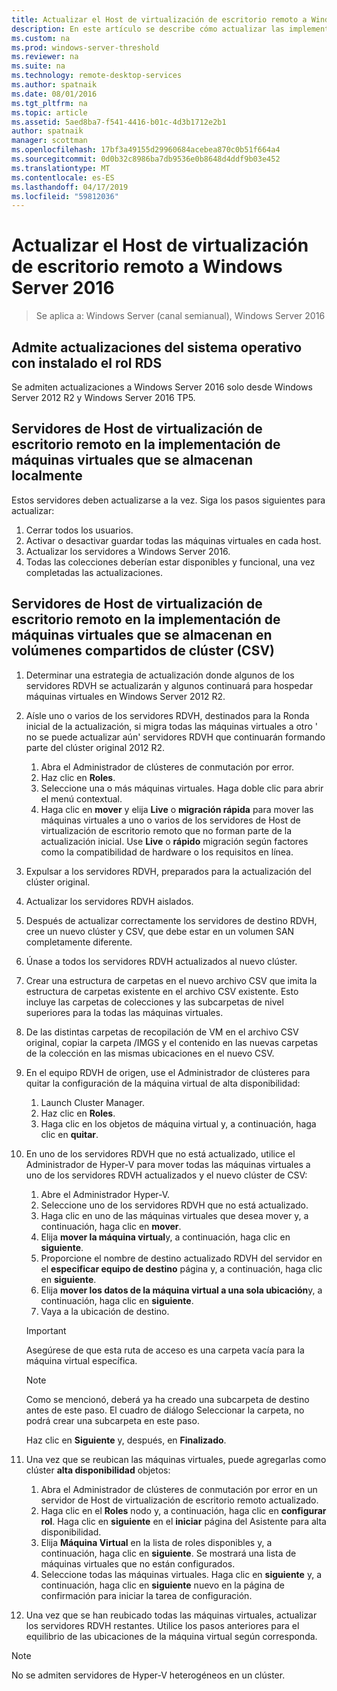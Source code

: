 ```yaml
---
title: Actualizar el Host de virtualización de escritorio remoto a Windows Server 2016
description: En este artículo se describe cómo actualizar las implementaciones existentes de servicios de escritorio remoto a Windows Server 2016.
ms.custom: na
ms.prod: windows-server-threshold
ms.reviewer: na
ms.suite: na
ms.technology: remote-desktop-services
ms.author: spatnaik
ms.date: 08/01/2016
ms.tgt_pltfrm: na
ms.topic: article
ms.assetid: 5aed8ba7-f541-4416-b01c-4d3b1712e2b1
author: spatnaik
manager: scottman
ms.openlocfilehash: 17bf3a49155d29960684acebea870c0b51f664a4
ms.sourcegitcommit: 0d0b32c8986ba7db9536e0b8648d4ddf9b03e452
ms.translationtype: MT
ms.contentlocale: es-ES
ms.lasthandoff: 04/17/2019
ms.locfileid: "59812036"
---
```

# <a name="upgrading-your-remote-desktop-virtualization-host-to-windows-server-2016"></a>Actualizar el Host de virtualización de escritorio remoto a Windows Server 2016

>Se aplica a: Windows Server (canal semianual), Windows Server 2016

## <a name="supported-os-upgrades-with-rds-role-installed"></a>Admite actualizaciones del sistema operativo con instalado el rol RDS
Se admiten actualizaciones a Windows Server 2016 solo desde Windows Server 2012 R2 y Windows Server 2016 TP5.

## <a name="rd-virtualization-host-servers-in-the-deployment-where-vms-are-stored-locally"></a>Servidores de Host de virtualización de escritorio remoto en la implementación de máquinas virtuales que se almacenan localmente
Estos servidores deben actualizarse a la vez. Siga los pasos siguientes para actualizar:

1. Cerrar todos los usuarios.
1. Activar o desactivar guardar todas las máquinas virtuales en cada host. 
1. Actualizar los servidores a Windows Server 2016. 
1. Todas las colecciones deberían estar disponibles y funcional, una vez completadas las actualizaciones.      

## <a name="rd-virtualization-host-servers-in-the-deployment-where-vms-are-stored-in-cluster-shared-volumes-csv"></a>Servidores de Host de virtualización de escritorio remoto en la implementación de máquinas virtuales que se almacenan en volúmenes compartidos de clúster (CSV) 

1. Determinar una estrategia de actualización donde algunos de los servidores RDVH se actualizarán y algunos continuará para hospedar máquinas virtuales en Windows Server 2012 R2.  
1. Aísle uno o varios de los servidores RDVH, destinados para la Ronda inicial de la actualización, si migra todas las máquinas virtuales a otro ' no se puede actualizar aún' servidores RDVH que continuarán formando parte del clúster original 2012 R2.
    1. Abra el Administrador de clústeres de conmutación por error. 
    1. Haz clic en **Roles**. 
    1. Seleccione una o más máquinas virtuales. Haga doble clic para abrir el menú contextual. 
    1. Haga clic en **mover** y elija **Live** o **migración rápida** para mover las máquinas virtuales a uno o varios de los servidores de Host de virtualización de escritorio remoto que no forman parte de la actualización inicial. Use **Live** o **rápido** migración según factores como la compatibilidad de hardware o los requisitos en línea. 
1. Expulsar a los servidores RDVH, preparados para la actualización del clúster original. 
1. Actualizar los servidores RDVH aislados. 
1. Después de actualizar correctamente los servidores de destino RDVH, cree un nuevo clúster y CSV, que debe estar en un volumen SAN completamente diferente.
1. Únase a todos los servidores RDVH actualizados al nuevo clúster. 
1. Crear una estructura de carpetas en el nuevo archivo CSV que imita la estructura de carpetas existente en el archivo CSV existente. Esto incluye las carpetas de colecciones y las subcarpetas de nivel superiores para la todas las máquinas virtuales. 
1. De las distintas carpetas de recopilación de VM en el archivo CSV original, copiar la carpeta /IMGS y el contenido en las nuevas carpetas de la colección en las mismas ubicaciones en el nuevo CSV. 
1. En el equipo RDVH de origen, use el Administrador de clústeres para quitar la configuración de la máquina virtual de alta disponibilidad:
    1. Launch Cluster Manager. 
    1. Haz clic en **Roles**. 
    1. Haga clic en los objetos de máquina virtual y, a continuación, haga clic en **quitar**. 
1. En uno de los servidores RDVH que no está actualizado, utilice el Administrador de Hyper-V para mover todas las máquinas virtuales a uno de los servidores RDVH actualizados y el nuevo clúster de CSV:
    1. Abre el Administrador Hyper-V. 
    1. Seleccione uno de los servidores RDVH que no está actualizado. 
    1. Haga clic en uno de las máquinas virtuales que desea mover y, a continuación, haga clic en **mover**. 
    1. Elija **mover la máquina virtual**y, a continuación, haga clic en **siguiente**. 
    1. Proporcione el nombre de destino actualizado RDVH del servidor en el **especificar equipo de destino** página y, a continuación, haga clic en **siguiente**. 
    1. Elija **mover los datos de la máquina virtual a una sola ubicación**y, a continuación, haga clic en **siguiente**. 
    1. Vaya a la ubicación de destino. 
    > [!IMPORTANT]
    > Asegúrese de que esta ruta de acceso es una carpeta vacía para la máquina virtual específica. 

    > [!NOTE]
    > Como se mencionó, deberá ya ha creado una subcarpeta de destino antes de este paso. El cuadro de diálogo Seleccionar la carpeta, no podrá crear una subcarpeta en este paso. 
    
    Haz clic en **Siguiente** y, después, en **Finalizado**. 
1. Una vez que se reubican las máquinas virtuales, puede agregarlas como clúster **alta disponibilidad** objetos:
    1. Abra el Administrador de clústeres de conmutación por error en un servidor de Host de virtualización de escritorio remoto actualizado. 
    1. Haga clic en el **Roles** nodo y, a continuación, haga clic en **configurar rol**. Haga clic en **siguiente** en el **iniciar** página del Asistente para alta disponibilidad. 
    1. Elija **Máquina Virtual** en la lista de roles disponibles y, a continuación, haga clic en **siguiente**. Se mostrará una lista de máquinas virtuales que no están configurados. 
    1. Seleccione todas las máquinas virtuales. Haga clic en **siguiente** y, a continuación, haga clic en **siguiente** nuevo en la página de confirmación para iniciar la tarea de configuración.  
1. Una vez que se han reubicado todas las máquinas virtuales, actualizar los servidores RDVH restantes. Utilice los pasos anteriores para el equilibrio de las ubicaciones de la máquina virtual según corresponda.

> [!NOTE]  
> No se admiten servidores de Hyper-V heterogéneos en un clúster. 
